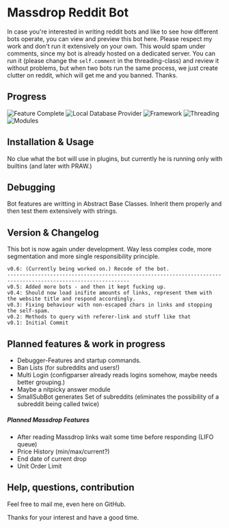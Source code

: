 # Massdrop Reddit Bot
In case you're interested in writing reddit bots and like to see how different bots operate, you can view and preview this bot here. Please respect my work and don't run it extensively on your own. This would spam under comments, since my bot is already hosted on a dedicated server. You can run it (please change the `self.comment` in the threading-class) and review it without problems, but when two bots run the same process, we just create clutter on reddit, which will get me and you banned. Thanks.

## Progress

![Feature Complete](http://progressed.io/bar/40?title=Feature%20Complete)
![Local Database Provider](http://progressed.io/bar/20?title=Local%20Database%20Provider)
![Framework](http://progressed.io/bar/70?title=Framework)
![Threading](http://progressed.io/bar/100?title=Threading)
![Modules](http://progressed.io/bar/0?title=Modules)

## Installation & Usage
No clue what the bot will use in plugins, but currently he is running only with builtins (and later with PRAW.)

## Debugging
Bot features are writting in Abstract Base Classes. Inherit them properly and then test them extensively with strings.

## Version & Changelog
This bot is now again under development. Way less complex code, more segmentation and more single responsibility principle.

```
v0.6: (Currently being worked on.) Recode of the bot.
--------------------------------------------------------------------------------------------------------------
v0.5: Added more bots - and then it kept fucking up.
v0.4: Should now load inifite amounts of links, represent them with the website title and respond accordingly.
v0.3: Fixing behaviour with non-escaped chars in links and stopping the self-spam.
v0.2: Methods to query with referer-link and stuff like that
v0.1: Initial Commit
```

## Planned features & work in progress
- Debugger-Features and startup commands.
- Ban Lists (for subreddits and users!)
- Multi Login (configparser already reads logins somehow, maybe needs better grouping.)
- Maybe a nitpicky answer module
- SmallSubBot generates Set of subreddits (eliminates the possibility of a subreddit being called twice)

##### Planned Massdrop Features
- After reading Massdrop links wait some time before responding (LIFO queue)
- Price History (min/max/current?)
- End date of current drop
- Unit Order Limit

## Help, questions, contribution
Feel free to mail me, even here on GitHub.

Thanks for your interest and have a good time.
